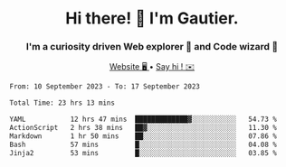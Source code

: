 <h1 align="center">Hi there! 👋 I'm Gautier.</h1>
<h3 align="center">I'm a curiosity driven Web explorer 🚀 and Code wizard 🧙</h3>

<p align="center">
  <a href="https://xisabla.github.io/">Website 🖥️ </a> •
  <a href="mailto:xisabla.dev@gmail.com">Say hi ! ✉️</a>
</p>

<!--START_SECTION:waka-->

```txt
From: 10 September 2023 - To: 17 September 2023

Total Time: 23 hrs 13 mins

YAML           12 hrs 47 mins  █████████████▓░░░░░░░░░░░   54.73 %
ActionScript   2 hrs 38 mins   ██▓░░░░░░░░░░░░░░░░░░░░░░   11.30 %
Markdown       1 hr 50 mins    ██░░░░░░░░░░░░░░░░░░░░░░░   07.86 %
Bash           57 mins         █░░░░░░░░░░░░░░░░░░░░░░░░   04.08 %
Jinja2         53 mins         █░░░░░░░░░░░░░░░░░░░░░░░░   03.85 %
```

<!--END_SECTION:waka-->
